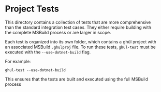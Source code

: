 # Project Tests

This directory contains a collection of tests that are more comprehensive than the standard integration test cases. They either require building with the complete MSBuild process or are larger in scope.

Each test is organized into its own folder, which contains a ghūl project with an associated MSBuild `.ghulproj` file. To run these tests, `ghul-test` must be executed with the `--use-dotnet-build` flag.

For example:
```
ghul-test --use-dotnet-build
```

This ensures that the tests are built and executed using the full MSBuild process